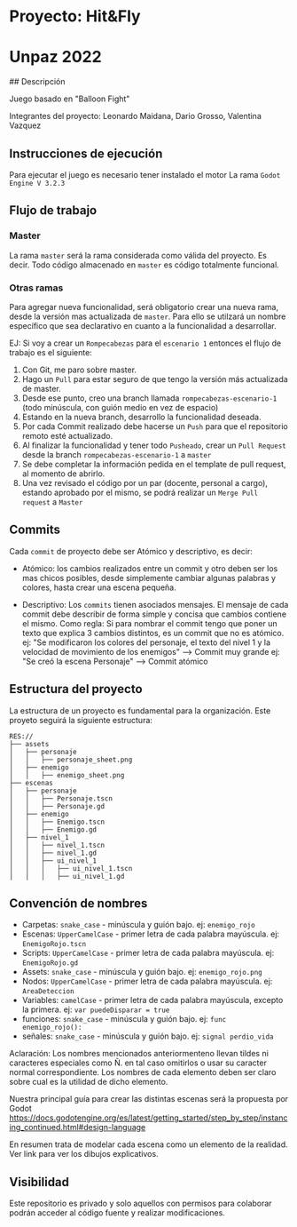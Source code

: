 # Proyecto: Hit&Fly
 # Unpaz 2022

 ## Descripción

 Juego basado en "Balloon Fight"

 Integrantes del proyecto: Leonardo Maidana, Dario Grosso, Valentina Vazquez

 ## Instrucciones de ejecución

 Para ejecutar el juego es necesario tener instalado el motor La rama `Godot Engine V 3.2.3`

 ## Flujo de trabajo

 ### Master

 La rama `master` será la rama considerada como válida del proyecto. Es decir. Todo código almacenado en `master` es código totalmente funcional.

 ### Otras ramas

 Para agregar nueva funcionalidad, será obligatorio crear una nueva rama, desde la versión mas actualizada de `master`. Para ello se utilzará un nombre específico que sea declarativo en cuanto a la funcionalidad a desarrollar.

 EJ:
 Si voy a crear un `Rompecabezas` para el `escenario 1` entonces el flujo de trabajo es el siguiente:

 1. Con Git, me paro sobre master.
 2. Hago un `Pull` para estar seguro de que tengo la versión más actualizada de master.
 3. Desde ese punto, creo una branch llamada `rompecabezas-escenario-1`  (todo minúscula, con guión medio en vez de espacio)
 4. Estando en la nueva branch, desarrollo la funcionalidad deseada.
 5. Por cada Commit realizado debe hacerse un `Push` para que el repositorio remoto esté actualizado.
 6. Al finalizar la funcionalidad y tener todo `Pusheado`, crear un `Pull Request` desde la branch `rompecabezas-escenario-1` a `master`
 7. Se debe completar la información pedida en el template de pull request, al momento de abrirlo.
 8. Una vez revisado el código por un par (docente, personal a cargo), estando aprobado por el mismo, se podrá realizar un `Merge Pull request` a `Master`


 ## Commits

 Cada `commit` de proyecto debe ser Atómico y descriptivo, es decir:

 * Atómico: los cambios realizados entre un commit y otro deben ser los mas chicos posibles, desde simplemente cambiar algunas palabras y colores, hasta crear una escena pequeña.

 * Descriptivo: Los `commits` tienen asociados mensajes. El mensaje de cada commit debe describir de forma simple y concisa que cambios contiene el mismo. Como regla: Si para nombrar el commit tengo que poner un texto que explica 3 cambios distintos, es un commit que no es atómico.
 ej: "Se modificaron los colores del personaje, el texto del nivel 1 y la velocidad de movimiento de los enemigos" --> Commit muy grande
 ej: "Se creó la escena Personaje"  --> Commit atómico


 ## Estructura del proyecto

 La estructura de un proyecto es fundamental para la organización. Este proyeto seguirá la siguiente estructura:
 ```
 RES://
 ├── assets
 │   ├── personaje
 │   │   ├── personaje_sheet.png
 │   ├── enemigo
 │   │   ├── enemigo_sheet.png
 ├── escenas
 │   ├── personaje
 │   │   ├── Personaje.tscn
 │   │   ├── Personaje.gd
 │   ├── enemigo
 │   │   ├── Enemigo.tscn
 │   │   ├── Enemigo.gd
 │   ├── nivel_1
 │   │   ├── nivel_1.tscn
 │   │   ├── nivel_1.gd
 │   │   ├── ui_nivel_1
 │   │   │   ├── ui_nivel_1.tscn
 │   │   │   ├── ui_nivel_1.gd
 ```


 ## Convención de nombres

 * Carpetas: `snake_case` - minúscula y guión bajo.  ej: `enemigo_rojo`
 * Escenas: `UpperCamelCase` - primer letra de cada palabra mayúscula. ej: `EnemigoRojo.tscn`
 * Scripts: `UpperCamelCase` - primer letra de cada palabra mayúscula. ej: `EnemigoRojo.gd`
 * Assets: `snake_case` - minúscula y guión bajo.  ej: `enemigo_rojo.png`
 * Nodos: `UpperCamelCase` - primer letra de cada palabra mayúscula. ej: `AreaDeteccion`
 * Variables: `camelCase` - primer letra de cada palabra mayúscula, excepto la primera.  ej: `var puedeDisparar = true`
 * funciones: `snake_case` - minúscula y guión bajo.  ej: `func enemigo_rojo():`
 * señales: `snake_case` - minúscula y guión bajo.  ej: `signal perdio_vida`

 Aclaración: Los nombres mencionados anteriormenteno llevan tildes ni caracteres especiales como Ñ. en tal caso omitirlos o usar su caracter normal correspondiente.
 Los nombres de cada elemento deben ser claro sobre cual es la utilidad de dicho elemento.

 Nuestra principal guía para crear las distintas escenas será la propuesta por Godot
 https://docs.godotengine.org/es/latest/getting_started/step_by_step/instancing_continued.html#design-language

 En resumen trata de modelar cada escena como un elemento de la realidad. Ver link para ver los dibujos explicativos.

 ## Visibilidad

 Este repositorio es privado y solo aquellos con permisos para colaborar podrán acceder al código fuente y realizar modificaciones.
